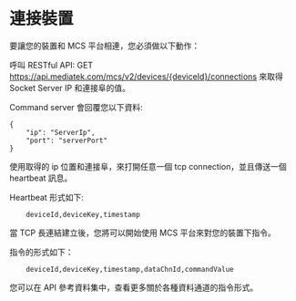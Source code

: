 # 連接裝置

要讓您的裝置和 MCS 平台相連，您必須做以下動作：

呼叫 RESTful API: GET https://api.mediatek.com/mcs/v2/devices/{deviceId}/connections 來取得 Socket Server IP 和連接阜的值。

Command server 會回覆您以下資料:

```
{
    "ip": "ServerIp",
    "port": "serverPort"
}

```
使用取得的 ip 位置和連接阜，來打開任意一個 tcp connection，並且傳送一個 heartbeat 訊息。

Heartbeat 形式如下:

```
    deviceId,deviceKey,timestamp

```
當 TCP 長連結建立後，您將可以開始使用 MCS 平台來對您的裝置下指令。

指令的形式如下：

```
    deviceId,deviceKey,timestamp,dataChnId,commandValue

```
您可以在 API 參考資料集中，查看更多關於各種資料通道的指令形式。

